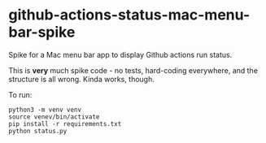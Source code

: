 # github-actions-status-mac-menu-bar-spike

Spike for a Mac menu bar app to display Github actions run status.

This is **very** much spike code - no tests, hard-coding everywhere, and the structure is all wrong. Kinda works, though.

To run:

    python3 -m venv venv
    source venev/bin/activate
    pip install -r requirements.txt
    python status.py